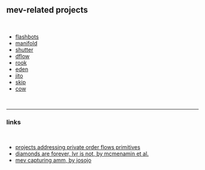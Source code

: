 ## mev-related projects

<br>

* [flashbots](flashbots)
* [manifold](manifold)
* [shutter](shutter)
* [dflow](dflow)
* [rook](rook)
* [eden](eden)
* [jito](jito)
* [skip](skip)
* [cow](cow_protocol)

<br>

---

### links

<br>

* [projects addressing private order flows primitives](https://github.com/go-outside-labs/mev-toolkit/blob/main/MEV_searchers/private_order_flows/projects.md)
* [diamonds are forever, lvr is not, by mcmenamin et al.](https://arxiv.org/abs/2210.10601)
* [mev capturing amm, by josojo](https://ethresear.ch/t/mev-capturing-amm-mcamm/13336)
